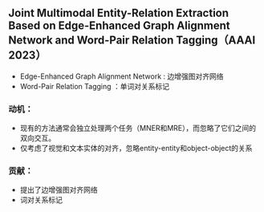 ## Joint Multimodal Entity-Relation Extraction Based on Edge-Enhanced Graph Alignment Network and Word-Pair Relation Tagging（AAAI 2023）
* Edge-Enhanced Graph Alignment Network : 边增强图对齐网络
* Word-Pair Relation Tagging ：单词对关系标记
### 动机：
* 现有的方法通常会独立处理两个任务（MNER和MRE），而忽略了它们之间的双向交互。
* 仅考虑了视觉和文本实体的对齐，忽略entity-entity和object-object的关系
### 贡献：
* 提出了边增强图对齐网络
* 词对关系标记
  
